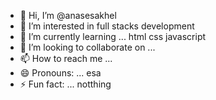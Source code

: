 - 👋 Hi, I’m @anasesakhel
- 👀 I’m interested in  full stacks development
- 🌱 I’m currently learning ...  html css javascript
- 💞️ I’m looking to collaborate on ...
- 📫 How to reach me ...
- 😄 Pronouns: ... esa
- ⚡ Fun fact: ... notthing

<!---
anasesakhel/anasesakhel is a ✨ special ✨ repository because its `README.md` (this file) appears on your GitHub profile.
You can click the Preview link to take a look at your changes.
--->
